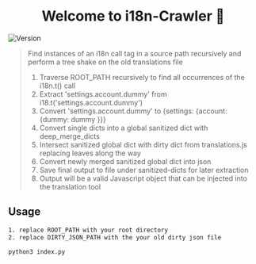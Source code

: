 <h1 align="center">Welcome to i18n-Crawler 👋</h1>
<p>
  <img alt="Version" src="https://img.shields.io/badge/version-v1.1.1-blue.svg?cacheSeconds=2592000" />
</p>

> Find instances of an i18n call tag in a source path recursively and perform a tree shake on the old translations file
>   1. Traverse ROOT_PATH recursively to find all occurrences of the i18n.t() call
>   2. Extract 'settings.account.dummy' from i18.t('settings.account.dummy')
>   3. Convert 'settings.account.dummy' to {settings: {account: {dummy: dummy }}}
>   4. Convert single dicts into a global sanitized dict with deep_merge_dicts
>   5. Intersect sanitized global dict with dirty dict from translations.js replacing leaves along the way
>   6. Convert newly merged sanitized global dict into json
>   7. Save final output to file under sanitized-dicts for later extraction
>   8. Output will be a valid Javascript object that can be injected into the translation tool
## Usage

```sh
1. replace ROOT_PATH with your root directory
2. replace DIRTY_JSON_PATH with the your old dirty json file

python3 index.py
```

